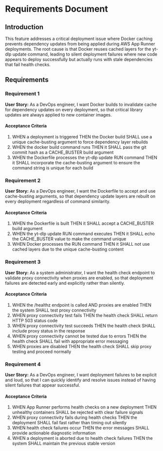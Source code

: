 # Requirements Document

## Introduction

This feature addresses a critical deployment issue where Docker caching prevents dependency updates from being applied during AWS App Runner deployments. The root cause is that Docker reuses cached layers for the yt-dlp update command, leading to silent deployment failures where new code appears to deploy successfully but actually runs with stale dependencies that fail health checks.

## Requirements

### Requirement 1

**User Story:** As a DevOps engineer, I want Docker builds to invalidate cache for dependency updates on every deployment, so that critical library updates are always applied to new container images.

#### Acceptance Criteria

1. WHEN a deployment is triggered THEN the Docker build SHALL use a unique cache-busting argument to force dependency layer rebuilds
2. WHEN the docker build command runs THEN it SHALL pass the git commit hash as a CACHE_BUSTER build argument
3. WHEN the Dockerfile processes the yt-dlp update RUN command THEN it SHALL incorporate the cache-busting argument to ensure the command string is unique for each build

### Requirement 2

**User Story:** As a DevOps engineer, I want the Dockerfile to accept and use cache-busting arguments, so that dependency update layers are rebuilt on every deployment regardless of command similarity.

#### Acceptance Criteria

1. WHEN the Dockerfile is built THEN it SHALL accept a CACHE_BUSTER build argument
2. WHEN the yt-dlp update RUN command executes THEN it SHALL echo the CACHE_BUSTER value to make the command unique
3. WHEN Docker processes the RUN command THEN it SHALL not use cached layers due to the unique cache-busting content

### Requirement 3

**User Story:** As a system administrator, I want the health check endpoint to validate proxy connectivity when proxies are enabled, so that deployment failures are detected early and explicitly rather than silently.

#### Acceptance Criteria

1. WHEN the /healthz endpoint is called AND proxies are enabled THEN the system SHALL test proxy connectivity
2. WHEN proxy connectivity test fails THEN the health check SHALL return HTTP 503 status code
3. WHEN proxy connectivity test succeeds THEN the health check SHALL include proxy status in the response
4. WHEN proxy connectivity cannot be tested due to errors THEN the health check SHALL fail with appropriate error messaging
5. WHEN proxies are disabled THEN the health check SHALL skip proxy testing and proceed normally

### Requirement 4

**User Story:** As a DevOps engineer, I want deployment failures to be explicit and loud, so that I can quickly identify and resolve issues instead of having silent failures that appear successful.

#### Acceptance Criteria

1. WHEN App Runner performs health checks on a new deployment THEN unhealthy containers SHALL be rejected with clear failure signals
2. WHEN proxy connectivity fails during health checks THEN the deployment SHALL fail fast rather than timing out silently
3. WHEN health check failures occur THEN the error messages SHALL provide actionable diagnostic information
4. WHEN a deployment is aborted due to health check failures THEN the system SHALL maintain the previous stable version